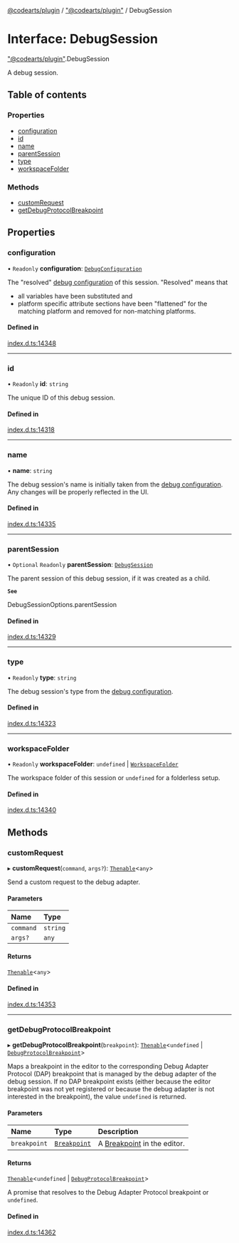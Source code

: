 [@codearts/plugin](../README.md) / ["@codearts/plugin"](../modules/_codearts_plugin_.md) / DebugSession

# Interface: DebugSession

["@codearts/plugin"](../modules/_codearts_plugin_.md).DebugSession

A debug session.

## Table of contents

### Properties

- [configuration](codearts_plugin_.DebugSession.md#configuration)
- [id](codearts_plugin_.DebugSession.md#id)
- [name](codearts_plugin_.DebugSession.md#name)
- [parentSession](codearts_plugin_.DebugSession.md#parentsession)
- [type](codearts_plugin_.DebugSession.md#type)
- [workspaceFolder](codearts_plugin_.DebugSession.md#workspacefolder)

### Methods

- [customRequest](codearts_plugin_.DebugSession.md#customrequest)
- [getDebugProtocolBreakpoint](codearts_plugin_.DebugSession.md#getdebugprotocolbreakpoint)

## Properties

### configuration

• `Readonly` **configuration**: [`DebugConfiguration`](codearts_plugin_.DebugConfiguration.md)

The "resolved" [debug configuration](codearts_plugin_.DebugConfiguration.md) of this session.
"Resolved" means that
- all variables have been substituted and
- platform specific attribute sections have been "flattened" for the matching platform and removed for non-matching platforms.

#### Defined in

[index.d.ts:14348](https://github.com/huaweicloud/cloudide-plugin-api/blob/5055bbd/index.d.ts#L14348)

___

### id

• `Readonly` **id**: `string`

The unique ID of this debug session.

#### Defined in

[index.d.ts:14318](https://github.com/huaweicloud/cloudide-plugin-api/blob/5055bbd/index.d.ts#L14318)

___

### name

• **name**: `string`

The debug session's name is initially taken from the [debug configuration](codearts_plugin_.DebugConfiguration.md).
Any changes will be properly reflected in the UI.

#### Defined in

[index.d.ts:14335](https://github.com/huaweicloud/cloudide-plugin-api/blob/5055bbd/index.d.ts#L14335)

___

### parentSession

• `Optional` `Readonly` **parentSession**: [`DebugSession`](codearts_plugin_.DebugSession.md)

The parent session of this debug session, if it was created as a child.

**`See`**

DebugSessionOptions.parentSession

#### Defined in

[index.d.ts:14329](https://github.com/huaweicloud/cloudide-plugin-api/blob/5055bbd/index.d.ts#L14329)

___

### type

• `Readonly` **type**: `string`

The debug session's type from the [debug configuration](codearts_plugin_.DebugConfiguration.md).

#### Defined in

[index.d.ts:14323](https://github.com/huaweicloud/cloudide-plugin-api/blob/5055bbd/index.d.ts#L14323)

___

### workspaceFolder

• `Readonly` **workspaceFolder**: `undefined` \| [`WorkspaceFolder`](codearts_plugin_.WorkspaceFolder.md)

The workspace folder of this session or `undefined` for a folderless setup.

#### Defined in

[index.d.ts:14340](https://github.com/huaweicloud/cloudide-plugin-api/blob/5055bbd/index.d.ts#L14340)

## Methods

### customRequest

▸ **customRequest**(`command`, `args?`): [`Thenable`](Thenable.md)<`any`\>

Send a custom request to the debug adapter.

#### Parameters

| Name | Type |
| :------ | :------ |
| `command` | `string` |
| `args?` | `any` |

#### Returns

[`Thenable`](Thenable.md)<`any`\>

#### Defined in

[index.d.ts:14353](https://github.com/huaweicloud/cloudide-plugin-api/blob/5055bbd/index.d.ts#L14353)

___

### getDebugProtocolBreakpoint

▸ **getDebugProtocolBreakpoint**(`breakpoint`): [`Thenable`](Thenable.md)<`undefined` \| [`DebugProtocolBreakpoint`](codearts_plugin_.DebugProtocolBreakpoint.md)\>

Maps a breakpoint in the editor to the corresponding Debug Adapter Protocol (DAP) breakpoint that is managed by the debug adapter of the debug session.
If no DAP breakpoint exists (either because the editor breakpoint was not yet registered or because the debug adapter is not interested in the breakpoint), the value `undefined` is returned.

#### Parameters

| Name | Type | Description |
| :------ | :------ | :------ |
| `breakpoint` | [`Breakpoint`](../classes/codearts_plugin_.Breakpoint.md) | A [Breakpoint](../classes/codearts_plugin_.Breakpoint.md) in the editor. |

#### Returns

[`Thenable`](Thenable.md)<`undefined` \| [`DebugProtocolBreakpoint`](codearts_plugin_.DebugProtocolBreakpoint.md)\>

A promise that resolves to the Debug Adapter Protocol breakpoint or `undefined`.

#### Defined in

[index.d.ts:14362](https://github.com/huaweicloud/cloudide-plugin-api/blob/5055bbd/index.d.ts#L14362)
